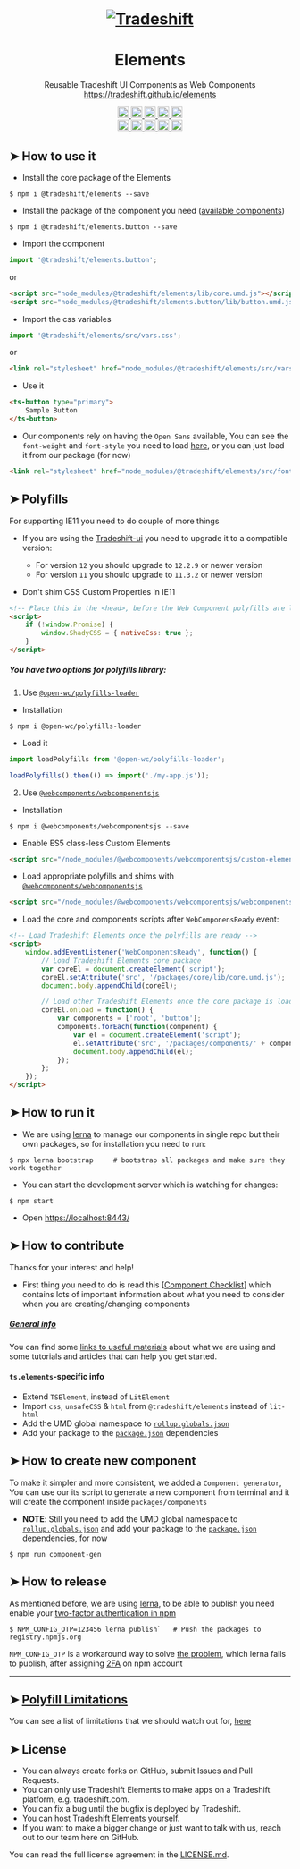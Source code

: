 <h1 align="center">
    <a href="https://tradeshift.com/">
      <img alt="Tradeshift" src="https://tradeshift.com/wp-content/themes/Tradeshift/img/brand/logo-black.png"/>
    </a>
</h1>

<h1 align="center">Elements</h1>

<p align="center">
  Reusable Tradeshift UI Components as Web Components 
    <a href="https://tradeshift.github.io/elements">
      https://tradeshift.github.io/elements
    </a>
</p>

<p align="center">
    <a href="https://www.npmjs.com/package/@tradeshift/elements">
      <img alt="NPM Version" src="https://badgen.net/npm/v/@tradeshift/elements" height="20"/>
    </a>
    <a href="https://npmcharts.com/compare/@tradeshift/elements?minimal=true">
		  <img alt="Downloads per month" src="https://badgen.net/npm/dm/@tradeshift/elements" height="20"/>
		</a>
		<a href="https://www.npmjs.com/browse/depended/@tradeshift/elements">
		  <img alt="Dependent packages" src="https://badgen.net/npm/dependents/@tradeshift/elements" height="20"/>
		</a>
    <a href="https://david-dm.org/tradeshift/elements">
      <img alt="Dependencies" src="https://badgen.net/david/dep/Tradeshift/elements" height="20"/>
    </a>
    <a href="https://github.com/Tradeshift/elements/graphs/contributors">
      <img alt="Contributors" src="https://badgen.net/github/contributors/Tradeshift/elements" height="20"/>
    </a>
    <br/>
    <a href="https://github.com/Tradeshift/elements/issues?q=is%3Aissue+is%3Aclosed">
      <img alt="Closed issues" src="https://badgen.net/github/closed-issues/Tradeshift/elements" height="20"/>
    </a>
    <a href="https://github.com/Tradeshift/elements/issues">
      <img alt="Open issues" src="https://badgen.net/github/open-issues/Tradeshift/elements" height="20"/>
    </a>
    <a href="https://github.com/Tradeshift/elements/pulls">
      <img alt="Open pull requests" src="https://badgen.net/github/open-prs/Tradeshift/elements" height="20"/>
    </a>
    <a href="https://github.com/Tradeshift/elements/pulls?q=is%3Apr+is%3Aclosed">
      <img alt="Closed pull requests" src="https://badgen.net/github/closed-prs/Tradeshift/elements" height="20"/>
    </a>
    <a href="https://github.com/Tradeshift/elements/commits/master">
      <img alt="Last commit" src="https://badgen.net/github/last-commit/Tradeshift/elements" height="20"/>
    </a>
</p>

## ➤ How to use it

- Install the core package of the Elements

```shell
$ npm i @tradeshift/elements --save
```

- Install the package of the component you need ([available components](https://github.com/Tradeshift/elements/tree/master/packages/components))

```shell
$ npm i @tradeshift/elements.button --save
```

- Import the component

```js
import '@tradeshift/elements.button';
```

or

```html
<script src="node_modules/@tradeshift/elements/lib/core.umd.js"></script>
<script src="node_modules/@tradeshift/elements.button/lib/button.umd.js"></script>
```

- Import the css variables

```js
import '@tradeshift/elements/src/vars.css';
```

or

```html
<link rel="stylesheet" href="node_modules/@tradeshift/elements/src/vars.css" />
```

- Use it

```html
<ts-button type="primary">
	Sample Button
</ts-button>
```

- Our components rely on having the `Open Sans` available, You can see the `font-weight` and `font-style` you need to load [here](https://github.com/Tradeshift/elements/blob/master/packages/core/src/fonts.css), or you can just load it from our package (for now)

```html
<link rel="stylesheet" href="node_modules/@tradeshift/elements/src/fonts.css" />
```

## ➤ Polyfills

For supporting IE11 you need to do couple of more things

- If you are using the [Tradeshift-ui](https://github.com/Tradeshift/tradeshift-ui) you need to upgrade it to a compatible version:

  - For version `12` you should upgrade to `12.2.9` or newer version
  - For version `11` you should upgrade to `11.3.2` or newer version

- Don't shim CSS Custom Properties in IE11

```html
<!-- Place this in the <head>, before the Web Component polyfills are loaded -->
<script>
	if (!window.Promise) {
		window.ShadyCSS = { nativeCss: true };
	}
</script>
```

##### You have two options for polyfills library:

1. Use [`@open-wc/polyfills-loader`](https://github.com/open-wc/open-wc/tree/master/packages/polyfills-loader)

- Installation

```shell
$ npm i @open-wc/polyfills-loader
```

- Load it

```js
import loadPolyfills from '@open-wc/polyfills-loader';

loadPolyfills().then(() => import('./my-app.js'));
```

2. Use [`@webcomponents/webcomponentsjs`](https://github.com/webcomponents/polyfills/tree/master/packages/webcomponentsjs)

- Installation

```hell
$ npm i @webcomponents/webcomponentsjs --save
```

- Enable ES5 class-less Custom Elements

```html
<script src="/node_modules/@webcomponents/webcomponentsjs/custom-elements-es5-adapter.js"></script>
```

- Load appropriate polyfills and shims with [`@webcomponents/webcomponentsjs`](https://github.com/webcomponents/webcomponentsjs)

```html
<script src="/node_modules/@webcomponents/webcomponentsjs/webcomponents-loader.js" defer></script>
```

- Load the core and components scripts after `WebComponensReady` event:

```html
<!-- Load Tradeshift Elements once the polyfills are ready -->
<script>
	window.addEventListener('WebComponentsReady', function() {
		// Load Tradeshift Elements core package
		var coreEl = document.createElement('script');
		coreEl.setAttribute('src', '/packages/core/lib/core.umd.js');
		document.body.appendChild(coreEl);

		// Load other Tradeshift Elements once the core package is loaded
		coreEl.onload = function() {
			var components = ['root', 'button'];
			components.forEach(function(component) {
				var el = document.createElement('script');
				el.setAttribute('src', '/packages/components/' + component + '/lib/' + component + '.umd.js');
				document.body.appendChild(el);
			});
		};
	});
</script>
```

## ➤ How to run it

- We are using [lerna](https://github.com/lerna/lerna) to manage our components in single repo but their own packages, so for installation you need to run:

```shell
$ npx lerna bootstrap     # bootstrap all packages and make sure they work together
```

- You can start the development server which is watching for changes:

```shell
$ npm start
```

- Open [https://localhost:8443/](https://localhost:8443/)

## ➤ How to contribute

Thanks for your interest and help!

- First thing you need to do is read this [[Component Checklist](https://github.com/Tradeshift/elements/wiki/Component-checklist)] which contains lots of important information about what you need to consider when you are creating/changing components

##### [General info](https://github.com/Tradeshift/elements/wiki/Useful-materials-starter)

You can find some [links to useful materials](https://github.com/Tradeshift/elements/wiki/Useful-materials-starter) about what we are using and some tutorials and articles that can help you get started.

#### `ts.elements`-specific info

- Extend `TSElement`, instead of `LitElement`
- Import `css`, `unsafeCSS` & `html` from `@tradeshift/elements` instead of `lit-html`
- Add the UMD global namespace to [`rollup.globals.json`](https://github.com/Tradeshift/elements/blob/master/rollup.globals.json)
- Add your package to the [`package.json`](<(https://github.com/Tradeshift/elements/blob/master/package.json)>) dependencies

## ➤ How to create new component

To make it simpler and more consistent, we added a `Component generator`, You can use our its script to generate a new component from terminal and it will create the component inside `packages/components`

- **NOTE**: Still you need to add the UMD global namespace to [`rollup.globals.json`](https://github.com/Tradeshift/elements/blob/master/rollup.globals.json) and add your package to the [`package.json`](<(https://github.com/Tradeshift/elements/blob/master/package.json)>) dependencies, for now

```shell
$ npm run component-gen
```

## ➤ How to release

As mentioned before, we are using [lerna](https://github.com/lerna/lerna), to be able to publish you need enable your [two-factor authentication in npm](https://docs.npmjs.com/configuring-two-factor-authentication)

```shell
$ NPM_CONFIG_OTP=123456 lerna publish`   # Push the packages to registry.npmjs.org
```

`NPM_CONFIG_OTP` is a workaround way to solve [the problem](https://github.com/lerna/lerna/issues/1137), which lerna fails to publish, after assigning [2FA](https://docs.npmjs.com/about-two-factor-authentication) on npm account

---

## ➤ [Polyfill Limitations](https://github.com/Tradeshift/elements/wiki/Polyfill-Limitations)

You can see a list of limitations that we should watch out for, [here](https://github.com/Tradeshift/elements/wiki/Polyfill-Limitations)

## ➤ License

- You can always create forks on GitHub, submit Issues and Pull Requests.
- You can only use Tradeshift Elements to make apps on a Tradeshift platform, e.g. tradeshift.com.
- You can fix a bug until the bugfix is deployed by Tradeshift.
- You can host Tradeshift Elements yourself.
- If you want to make a bigger change or just want to talk with us, reach out to our team here on GitHub.

You can read the full license agreement in the [LICENSE.md](https://github.com/Tradeshift/elements/blob/master/LICENSE.md).
